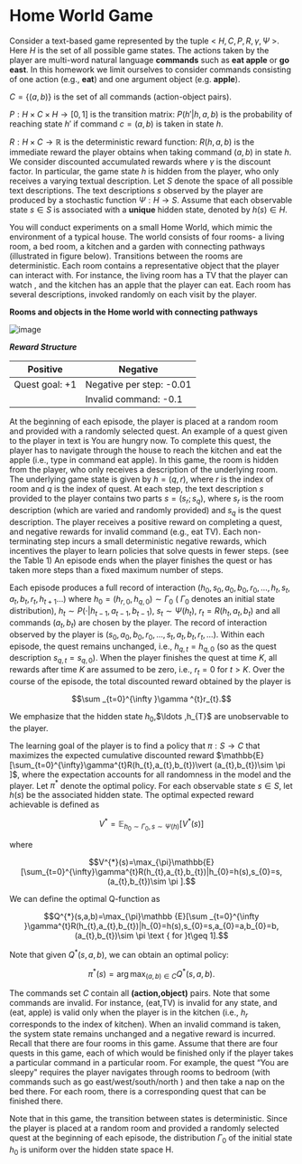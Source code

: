 # Home World Game

Consider a text-based game represented by the tuple < $H,C,P,R,\gamma ,\Psi$ >. Here $H$ is the set of all possible game states. The actions taken by the player are multi-word natural language **commands** such as **eat apple** or **go east**. In this homework we limit ourselves to consider commands consisting of one action (e.g., **eat**) and one argument object (e.g. **apple**).

$C=\{ (a,b)\}$ is the set of all commands (action-object pairs).

$P:H\times C\times H\rightarrow [0,1]$ is the transition matrix: $P(h'|h,a,b)$ is the probability of reaching state $h'$ if command $c = (a,b)$ is taken in state $h$.

$R:H\times C\rightarrow \mathbb {R}$ is the deterministic reward function: $R(h,a,b)$ is the immediate reward the player obtains when taking command $(a,b)$ in state $h$. We consider discounted accumulated rewards where $\gamma$ is the discount factor. In particular, the game state $h$ is hidden from the player, who only receives a varying textual description. Let $S$ denote the space of all possible text descriptions. The text descriptions $s$ observed by the player are produced by a stochastic function $\Psi :H\rightarrow S$. Assume that each observable state $s\in S$ is associated with a **unique** hidden state, denoted by $h(s)\in H$.

You will conduct experiments on a small Home World, which mimic the environment of a typical house. The world consists of four rooms- a living room, a bed room, a kitchen and a garden with connecting pathways (illustrated in figure below). Transitions between the rooms are deterministic. Each room contains a representative object that the player can interact with. For instance, the living room has a TV that the player can watch , and the kitchen has an apple that the player can eat. Each room has several descriptions, invoked randomly on each visit by the player.

**Rooms and objects in the Home world with connecting pathways**


![image](https://courses.edx.org/assets/courseware/v1/24148b9ea8dfaef68148bb9db4c196aa/asset-v1:MITx+6.86x+1T2021+type@asset+block/images_homeworld.jpg)

***Reward Structure***

| Positive | Negative |
| ------------- | ------------- |
| Quest goal: +1  | Negative per step: -0.01|
|                 | Invalid command: -0.1  |

At the beginning of each episode, the player is placed at a random room and provided with a randomly selected quest. An example of a quest given to the player in text is You are hungry now. To complete this quest, the player has to navigate through the house to reach the kitchen and eat the apple (i.e., type in command eat apple). In this game, the room is hidden from the player, who only receives a description of the underlying room. The underlying game state is given by $h=(q,r)$, where $r$ is the index of room and $q$ is the index of quest. At each step, the text description $s$ provided to the player contains two parts $s=(s_r ; s_q)$, where $s_r$ is the room description (which are varied and randomly provided) and $s_q$ is the quest description. The player receives a positive reward on completing a quest, and negative rewards for invalid command (e.g., eat TV). Each non-terminating step incurs a small deterministic negative rewards, which incentives the player to learn policies that solve quests in fewer steps. (see the Table 1) An episode ends when the player finishes the quest or has taken more steps than a fixed maximum number of steps.

Each episode produces a full record of interaction $(h_{0},s_{0},a_{0},b_{0},r_{0},\ldots ,h_{t},s_{t},a_{t},b_{t},r_{t},h_{t+1}\ldots)$ where $h_{0}=(h_{r,0},h_{q,0})\sim \Gamma_{0}$ ( $\Gamma_{0}$ denotes an initial state distribution), $h_{t}\sim P(\cdot |h_{t-1},a_{t-1},b_{t-1})$, $s_{t}\sim \Psi (h_{t})$, $r_{t}=R(h_{t},a_{t},b_{t})$ and all commands $(a_{t},b_{t})$ are chosen by the player. The record of interaction observed by the player is $(s_{0},a_{0},b_{0},r_{0},\ldots ,s_{t},a_{t},b_{t},r_{t},\ldots )$. Within each episode, the quest remains unchanged, i.e., $h_{q,t}=h_{q,0}$ (so as the quest description $s_{q,t}=s_{q,0}$). When the player finishes the quest at time $K$, all rewards after time $K$ are assumed to be zero, i.e., $r_{t}=0$ for $t>K$. Over the course of the episode, the total discounted reward obtained by the player is

$$\sum _{t=0}^{\infty }\gamma ^{t}r_{t}.$$
 
We emphasize that the hidden state $h_{0}$,$\ldots $,$h_{T}$ are unobservable to the player.

The learning goal of the player is to find a policy that $\pi :S\rightarrow C$ that maximizes the expected cumulative discounted reward $\mathbb{E}[\sum_{t=0}^{\infty}\gamma^{t}R(h_{t},a_{t},b_{t})\vert (a_{t},b_{t})\sim \pi ]$, where the expectation accounts for all randomness in the model and the player. Let $\pi^{*}$ denote the optimal policy. For each observable state $s\in S$, let $h(s)$ be the associated hidden state. The optimal expected reward achievable is defined as

$$V^{*}=\mathbb {E}_{h_0\sim \Gamma _{0},s\sim \Psi (h)}[V^{*}(s)]$$
 
where

$$V^{*}(s)=\max_{\pi}\mathbb{E}[\sum_{t=0}^{\infty}\gamma^{t}R(h_{t},a_{t},b_{t})|h_{0}=h(s),s_{0}=s,(a_{t},b_{t})\sim \pi ].$$
 
We can define the optimal Q-function as

$$Q^{*}(s,a,b)=\max_{\pi}\mathbb {E}[\sum _{t=0}^{\infty }\gamma^{t}R(h_{t},a_{t},b_{t})|h_{0}=h(s),s_{0}=s,a_{0}=a,b_{0}=b,(a_{t},b_{t})\sim \pi \text { for }t\geq 1].$$
 
Note that given $Q^{*}(s,a,b)$, we can obtain an optimal policy:

$$\pi^{*}(s)=\arg \max_{(a,b)\in C}Q^{*}(s,a,b).$$
 
The commands set $C$ contain all **(action,object)** pairs. Note that some commands are invalid. For instance, (eat,TV) is invalid for any state, and (eat, apple) is valid only when the player is in the kitchen (i.e., $h_{r}$ corresponds to the index of kitchen). When an invalid command is taken, the system state remains unchanged and a negative reward is incurred. Recall that there are four rooms in this game. Assume that there are four quests in this game, each of which would be finished only if the player takes a particular command in a particular room. For example, the quest “You are sleepy" requires the player navigates through rooms to bedroom (with commands such as go east/west/south/north ) and then take a nap on the bed there. For each room, there is a corresponding quest that can be finished there.

Note that in this game, the transition between states is deterministic. Since the player is placed at a random room and provided a randomly selected quest at the beginning of each episode, the distribution $\Gamma_{0}$ of the initial state $h_{0}$ is uniform over the hidden state space H.
